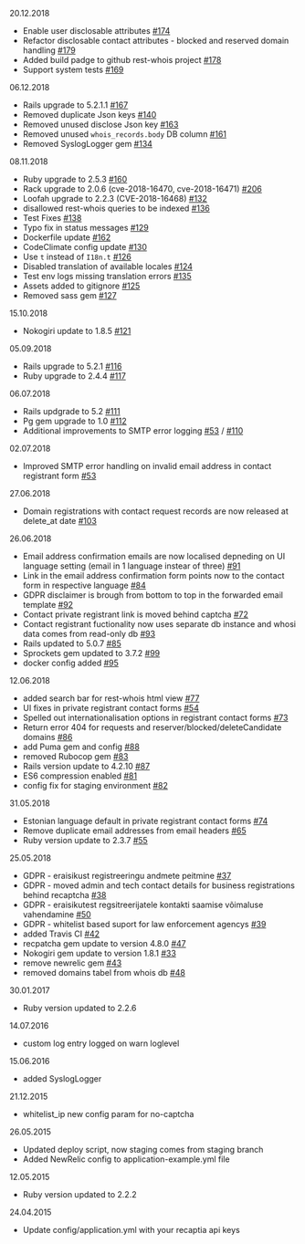 20.12.2018
* Enable user disclosable attributes [#174](https://github.com/internetee/rest-whois/pull/174)
* Refactor disclosable contact attributes - blocked and reserved domain handling [#179](https://github.com/internetee/rest-whois/pull/179)
* Added build padge to github rest-whois project [#178](https://github.com/internetee/rest-whois/pull/178)
* Support system tests [#169](https://github.com/internetee/rest-whois/pull/169)

06.12.2018
* Rails upgrade to 5.2.1.1 [#167](https://github.com/internetee/rest-whois/pull/167)
* Removed duplicate Json keys [#140](https://github.com/internetee/rest-whois/pull/140)
* Removed unused disclose Json key [#163](https://github.com/internetee/rest-whois/pull/163)
* Removed unused `whois_records.body` DB column [#161](https://github.com/internetee/rest-whois/pull/161)
* Removed SyslogLogger gem [#134](https://github.com/internetee/rest-whois/pull/134)

08.11.2018
* Ruby upgrade to 2.5.3 [#160](https://github.com/internetee/rest-whois/pull/160)
* Rack upgrade to 2.0.6 (cve-2018-16470, cve-2018-16471) [#206](https://github.com/internetee/rest-whois/pull/158)
* Loofah upgrade to 2.2.3 (CVE-2018-16468) [#132](https://github.com/internetee/rest-whois/pull/132)
* disallowed rest-whois queries to be indexed [#136](https://github.com/internetee/rest-whois/pull/136)
* Test Fixes [#138](https://github.com/internetee/rest-whois/pull/138)
* Typo fix in status messages [#129](https://github.com/internetee/rest-whois/pull/129)
* Dockerfile update [#162](https://github.com/internetee/rest-whois/pull/162)
* CodeClimate config update [#130](https://github.com/internetee/rest-whois/pull/130)
* Use `t` instead of `I18n.t` [#126](https://github.com/internetee/rest-whois/pull/126)
* Disabled translation of available locales [#124](https://github.com/internetee/rest-whois/pull/124)
* Test env logs missing translation errors [#135](https://github.com/internetee/rest-whois/pull/135)
* Assets added to gitignore [#125](https://github.com/internetee/rest-whois/pull/125)
* Removed sass gem [#127](https://github.com/internetee/rest-whois/pull/127)

15.10.2018
* Nokogiri update to 1.8.5 [#121](https://github.com/internetee/rest-whois/pull/121)

05.09.2018
* Rails upgrade to 5.2.1 [#116](https://github.com/internetee/rest-whois/pull/116)
* Ruby upgrade to 2.4.4 [#117](https://github.com/internetee/rest-whois/pull/117)

06.07.2018
* Rails updgrade to 5.2 [#111](https://github.com/internetee/rest-whois/pull/111)
* Pg gem upgrade to 1.0 [#112](https://github.com/internetee/rest-whois/pull/112)
* Additional improvements to SMTP error logging [#53](https://github.com/internetee/rest-whois/issues/53) / [#110](https://github.com/internetee/rest-whois/pull/110)

02.07.2018
* Improved SMTP error handling on invalid email address in contact registrant form [#53](https://github.com/internetee/rest-whois/issues/53)

27.06.2018
* Domain registrations with contact request records are now released at delete_at date [#103](https://github.com/internetee/rest-whois/issues/103)

26.06.2018
* Email address confirmation emails are now localised depneding on UI language setting (email in 1 language instear of three) [#91](https://github.com/internetee/rest-whois/issues/91)
* Link in the email address confirmation form points now to the contact form in respective language [#84](https://github.com/internetee/rest-whois/issues/84)
* GDPR disclaimer is brough from bottom to top in the forwarded email template [#92](https://github.com/internetee/rest-whois/issues/92)
* Contact private registrant link is moved behind captcha [#72](https://github.com/internetee/rest-whois/issues/72)
* Contact registrant fuctionality now uses separate db instance and whosi data comes from read-only db [#93](https://github.com/internetee/rest-whois/issues/93)
* Rails updated to 5.0.7 [#85](https://github.com/internetee/rest-whois/issues/85)
* Sprockets gem updated to 3.7.2 [#99](https://github.com/internetee/rest-whois/pull/99)
* docker config added [#95](https://github.com/internetee/rest-whois/pull/95)

12.06.2018
* added search bar for rest-whois html view [#77](https://github.com/internetee/rest-whois/pull/77)
* UI fixes in private registrant contact forms [#54](https://github.com/internetee/rest-whois/issues/54)
* Spelled out internationalisation options in registrant contact forms [#73](https://github.com/internetee/rest-whois/issues/73)
* Return error 404 for requests and reserver/blocked/deleteCandidate domains [#86](https://github.com/internetee/rest-whois/pull/86)
* add Puma gem and config [#88](https://github.com/internetee/rest-whois/issues/88)
* removed Rubocop gem [#83](https://github.com/internetee/rest-whois/pull/83)
* Rails version update to 4.2.10 [#87](https://github.com/internetee/rest-whois/pull/87)
* ES6 compression enabled [#81](https://github.com/internetee/rest-whois/pull/81)
* config fix for staging environment [#82](https://github.com/internetee/rest-whois/pull/82)

31.05.2018
* Estonian language default in private registrant contact forms [#74](https://github.com/internetee/rest-whois/issues/74)
* Remove duplicate email addresses from email headers [#65](https://github.com/internetee/rest-whois/issues/65)
* Ruby version update to 2.3.7 [#55](https://github.com/internetee/rest-whois/issues/55)

25.05.2018
* GDPR - eraisikust registreeringu andmete peitmine [#37](https://github.com/internetee/rest-whois/issues/37)
* GDPR - moved admin and tech contact details for business registrations behind recaptcha [#38](https://github.com/internetee/rest-whois/issues/38)
* GDPR - eraisikutest regsitreerijatele kontakti saamise võimaluse vahendamine [#50](https://github.com/internetee/rest-whois/pull/50)
* GDPR - whitelist based suport for law enforcement agencys [#39](https://github.com/internetee/rest-whois/issues/39)
* added Travis CI [#42](https://github.com/internetee/rest-whois/pull/42)
* recpatcha gem update to version 4.8.0 [#47](https://github.com/internetee/rest-whois/issues/47)
* Nokogiri gem update to version 1.8.1 [#33](https://github.com/internetee/rest-whois/pull/33)
* remove newrelic gem [#43](https://github.com/internetee/rest-whois/pull/43)
* removed domains tabel from whois db [#48](https://github.com/internetee/rest-whois/pull/48)

30.01.2017

* Ruby version updated to 2.2.6

14.07.2016

* custom log entry logged on warn loglevel

15.06.2016

* added SyslogLogger

21.12.2015

* whitelist_ip new config param for no-captcha

26.05.2015

* Updated deploy script, now staging comes from staging branch
* Added NewRelic config to application-example.yml file

12.05.2015

* Ruby version updated to 2.2.2

24.04.2015

* Update config/application.yml with your recaptia api keys
